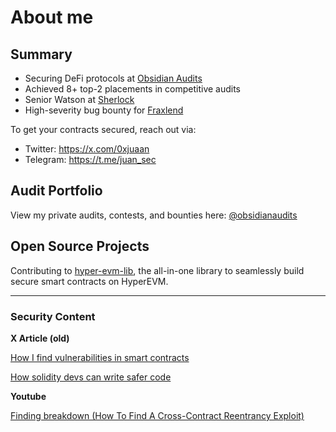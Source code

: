 # About me

## Summary
- Securing DeFi protocols at [Obsidian Audits](https://x.com/ObsidianAudits)
- Achieved 8+ top-2 placements in competitive audits
- Senior Watson at [Sherlock](https://sherlock.xyz/)
- High-severity bug bounty for [Fraxlend](https://mirror.xyz/0x22ce3c4ce1EC532437209efA79d05CD294651ec3/M6vD6XshTuZc53DFm0chQwYD15fxQ29G1mbxNi9ZLwU)

To get your contracts secured, reach out via:
- Twitter: https://x.com/0xjuaan
- Telegram: https://t.me/juan_sec

## Audit Portfolio

View my private audits, contests, and bounties here: [@obsidianaudits](https://github.com/ObsidianAudits/audits)

## Open Source Projects
Contributing to [hyper-evm-lib](https://github.com/hyperliquid-dev/hyper-evm-lib), the all-in-one library to seamlessly build secure smart contracts on HyperEVM.

------

### Security Content

**X Article (old)**

[How I find vulnerabilities in smart contracts
](https://x.com/0xjuaan/status/1806696969223745714)

[How solidity devs can write safer code
](https://x.com/0xjuaan/status/1804411620992651701)

**Youtube**

[Finding breakdown (How To Find A Cross-Contract Reentrancy Exploit)](https://www.youtube.com/watch?v=UN_LGT_5uDE)

